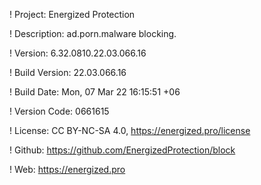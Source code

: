 ! Project: Energized Protection

! Description: ad.porn.malware blocking.

! Version: 6.32.0810.22.03.066.16

! Build Version: 22.03.066.16

! Build Date: Mon, 07 Mar 22 16:15:51 +06

! Version Code: 0661615

! License: CC BY-NC-SA 4.0, https://energized.pro/license

! Github: https://github.com/EnergizedProtection/block

! Web: https://energized.pro
